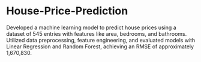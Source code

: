 # House-Price-Prediction
Developed a machine learning model to predict house prices using a dataset of 545 entries with features like area, bedrooms, and bathrooms. Utilized data preprocessing, feature engineering, and evaluated models with Linear Regression and Random Forest, achieving an RMSE of approximately 1,670,830.
